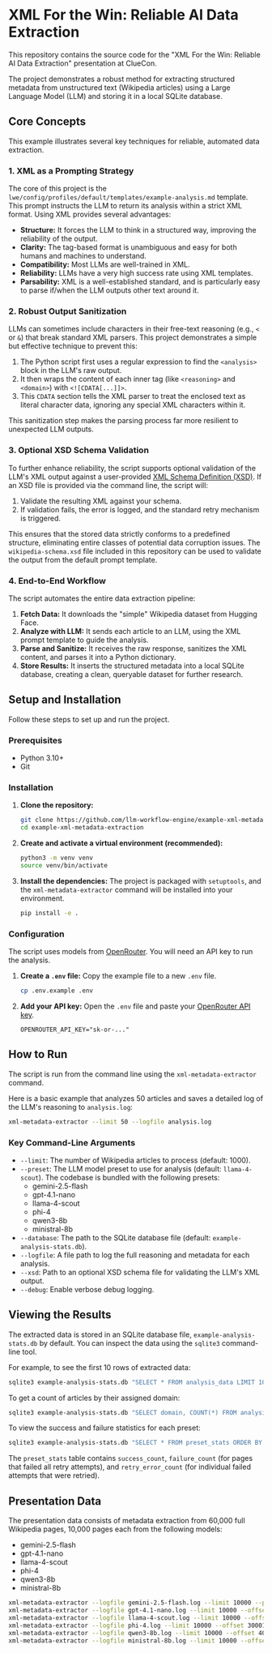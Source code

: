 # XML For the Win: Reliable AI Data Extraction

This repository contains the source code for the "XML For the Win: Reliable AI Data Extraction" presentation at ClueCon.

The project demonstrates a robust method for extracting structured metadata from unstructured text (Wikipedia articles) using a Large Language Model (LLM) and storing it in a local SQLite database.

## Core Concepts

This example illustrates several key techniques for reliable, automated data extraction.

### 1. XML as a Prompting Strategy

The core of this project is the `lwe/config/profiles/default/templates/example-analysis.md` template. This prompt instructs the LLM to return its analysis within a strict XML format. Using XML provides several advantages:
-   **Structure:** It forces the LLM to think in a structured way, improving the reliability of the output.
-   **Clarity:** The tag-based format is unambiguous and easy for both humans and machines to understand.
-   **Compatibility:** Most LLMs are well-trained in XML.
-   **Reliability:** LLMs have a very high success rate using XML templates.
-   **Parsability:** XML is a well-established standard, and is particularly easy to parse if/when the LLM outputs other text around it.

### 2. Robust Output Sanitization

LLMs can sometimes include characters in their free-text reasoning (e.g., `<` or `&`) that break standard XML parsers. This project demonstrates a simple but effective technique to prevent this:
1.  The Python script first uses a regular expression to find the `<analysis>` block in the LLM's raw output.
2.  It then wraps the content of each inner tag (like `<reasoning>` and `<domain>`) with `<![CDATA[...]]>`.
3.  This `CDATA` section tells the XML parser to treat the enclosed text as literal character data, ignoring any special XML characters within it.

This sanitization step makes the parsing process far more resilient to unexpected LLM outputs.

### 3. Optional XSD Schema Validation

To further enhance reliability, the script supports optional validation of the LLM's XML output against a user-provided [XML Schema Definition (XSD)](https://en.wikipedia.org/wiki/XML_Schema_(W3C)). If an XSD file is provided via the command line, the script will:
1.  Validate the resulting XML against your schema.
2.  If validation fails, the error is logged, and the standard retry mechanism is triggered.

This ensures that the stored data strictly conforms to a predefined structure, eliminating entire classes of potential data corruption issues. The `wikipedia-schema.xsd` file included in this repository can be used to validate the output from the default prompt template.

### 4. End-to-End Workflow

The script automates the entire data extraction pipeline:

1.  **Fetch Data:** It downloads the "simple" Wikipedia dataset from Hugging Face.
2.  **Analyze with LLM:** It sends each article to an LLM, using the XML prompt template to guide the analysis.
3.  **Parse and Sanitize:** It receives the raw response, sanitizes the XML content, and parses it into a Python dictionary.
4.  **Store Results:** It inserts the structured metadata into a local SQLite database, creating a clean, queryable dataset for further research.

## Setup and Installation

Follow these steps to set up and run the project.

### Prerequisites

-   Python 3.10+
-   Git

### Installation

1.  **Clone the repository:**
    ```bash
    git clone https://github.com/llm-workflow-engine/example-xml-metadata-extraction.git
    cd example-xml-metadata-extraction
    ```

2.  **Create and activate a virtual environment (recommended):**
    ```bash
    python3 -m venv venv
    source venv/bin/activate
    ```

3.  **Install the dependencies:**
    The project is packaged with `setuptools`, and the `xml-metadata-extractor` command will be installed into your environment.
    ```bash
    pip install -e .
    ```

### Configuration

The script uses models from [OpenRouter](https://openrouter.ai/). You will need an API key to run the analysis.

1.  **Create a `.env` file:**
    Copy the example file to a new `.env` file.
    ```bash
    cp .env.example .env
    ```

2.  **Add your API key:**
    Open the `.env` file and paste your [OpenRouter API key](https://openrouter.ai/settings/keys).
    ```
    OPENROUTER_API_KEY="sk-or-..."
    ```

## How to Run

The script is run from the command line using the `xml-metadata-extractor` command.

Here is a basic example that analyzes 50 articles and saves a detailed log of the LLM's reasoning to `analysis.log`:
```bash
xml-metadata-extractor --limit 50 --logfile analysis.log
```

### Key Command-Line Arguments
* `--limit`: The number of Wikipedia articles to process (default: 1000).
* `--preset`: The LLM model preset to use for analysis (default: `llama-4-scout`). The codebase is bundled with the following presets:
  * gemini-2.5-flash
  * gpt-4.1-nano
  * llama-4-scout
  * phi-4
  * qwen3-8b
  * ministral-8b
* `--database`: The path to the SQLite database file (default: `example-analysis-stats.db`).
* `--logfile`: A file path to log the full reasoning and metadata for each analysis.
* `--xsd`: Path to an optional XSD schema file for validating the LLM's XML output.
* `--debug`: Enable verbose debug logging.

## Viewing the Results

The extracted data is stored in an SQLite database file, `example-analysis-stats.db` by default. You can inspect the data using the `sqlite3` command-line tool.

For example, to see the first 10 rows of extracted data:
```bash
sqlite3 example-analysis-stats.db "SELECT * FROM analysis_data LIMIT 10;"
```

To get a count of articles by their assigned domain:
```bash
sqlite3 example-analysis-stats.db "SELECT domain, COUNT(*) FROM analysis_data GROUP BY domain;"
```

To view the success and failure statistics for each preset:
```bash
sqlite3 example-analysis-stats.db "SELECT * FROM preset_stats ORDER BY success_count DESC;"
```
The `preset_stats` table contains `success_count`, `failure_count` (for pages that failed all retry attempts), and `retry_error_count` (for individual failed attempts that were retried).

## Presentation Data

The presentation data consists of metadata extraction from 60,000 full Wikipedia pages, 10,000 pages each from the following models:

* gemini-2.5-flash
* gpt-4.1-nano
* llama-4-scout
* phi-4
* qwen3-8b
* ministral-8b

```sh
xml-metadata-extractor --logfile gemini-2.5-flash.log --limit 10000 --preset gemini-2.5-flash
xml-metadata-extractor --logfile gpt-4.1-nano.log --limit 10000 --offset 10001 --preset gpt-4.1-nano
xml-metadata-extractor --logfile llama-4-scout.log --limit 10000 --offset 20001 --preset llama-4-scout
xml-metadata-extractor --logfile phi-4.log --limit 10000 --offset 30001 --preset phi-4
xml-metadata-extractor --logfile qwen3-8b.log --limit 10000 --offset 40001 --preset qwen3-8b
xml-metadata-extractor --logfile ministral-8b.log --limit 10000 --offset 50001 --preset ministral-8b
```
